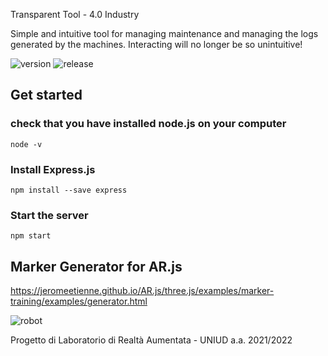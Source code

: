 Transparent Tool - 4.0 Industry

Simple and intuitive tool for managing maintenance and managing the logs generated by the machines.
Interacting will no longer be so unintuitive!

![version](https://user-images.githubusercontent.com/85477443/172361412-2ab5afe1-88ce-461a-baf6-e1d0c99b868c.svg)
![release](https://user-images.githubusercontent.com/85477443/172361422-956d4931-ec03-4a0c-8e76-c38f72210420.svg)

## Get started

### check that you have installed node.js on your computer
    node -v

### Install Express.js
    npm install --save express
    
### Start the server
    npm start
    
## Marker Generator for AR.js
https://jeromeetienne.github.io/AR.js/three.js/examples/marker-training/examples/generator.html

![robot](https://user-images.githubusercontent.com/62328337/176666798-46f5142b-95cd-4475-8726-297b08d6e6e7.png)

Progetto di Laboratorio di Realtà Aumentata - UNIUD a.a. 2021/2022
